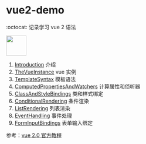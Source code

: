 # vue2-demo
:octocat: 记录学习 vue 2 语法 <br>

<img height="55" width="55" src="https://cdn.jsdelivr.net/gh/Jayzhuoct/Jayzhuoct/assets/images/vue.webp"> 

1. [Introduction](/1.Introduction) 介绍
2. [TheVueInstance](/2.TheVueInstance) vue 实例
3. [TemplateSyntax](/3.TemplateSyntax) 模板语法
4. [ComputedPropertiesAndWatchers](/4.ComputedPropertiesAndWatchers) 计算属性和侦听器
5. [ClassAndStyleBindings](/5.ClassAndStyleBindings) 类和样式绑定
6. [ConditionalRendering](/6.ConditionalRendering) 条件渲染
7. [ListRendering](/7.ListRendering) 列表渲染
8. [EventHandling](/8.EventHandling) 事件处理
9. [FormInputBindings](/9.FormInputBindings) 表单输入绑定

参考：[vue 2.0 官方教程](https://v2.cn.vuejs.org/v2/guide/)

